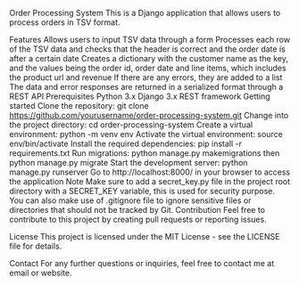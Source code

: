 Order Processing System
This is a Django application that allows users to process orders in TSV format.

Features
Allows users to input TSV data through a form
Processes each row of the TSV data and checks that the header is correct and the order date is after a certain date
Creates a dictionary with the customer name as the key, and the values being the order id, order date and line items, which includes the product url and revenue
If there are any errors, they are added to a list
The data and error responses are returned in a serialized format through a REST API
Prerequisites
Python 3.x
Django 3.x
REST framework
Getting started
Clone the repository: git clone https://github.com/yourusername/order-processing-system.git
Change into the project directory: cd order-processing-system
Create a virtual environment: python -m venv env
Activate the virtual environment: source env/bin/activate
Install the required dependencies: pip install -r requirements.txt
Run migrations: python manage.py makemigrations then python manage.py migrate
Start the development server: python manage.py runserver
Go to http://localhost:8000/ in your browser to access the application
Note
Make sure to add a secret_key.py file in the project root directory with a SECRET_KEY variable, this is used for security purpose.
You can also make use of .gitignore file to ignore sensitive files or directories that should not be tracked by Git.
Contribution
Feel free to contribute to this project by creating pull requests or reporting issues.

License
This project is licensed under the MIT License - see the LICENSE file for details.

Contact
For any further questions or inquiries, feel free to contact me at email or website.